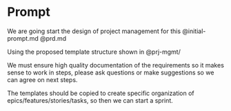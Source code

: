 # Prompt

We are going start the design of project management for this @initial-prompt.md @prd.md 

Using the proposed template structure shown in 
@prj-mgmt/ 

We must ensure high quality documentation of the requirements so it makes sense to work in steps, please ask questions or make suggestions so we can agree on next steps.

The templates should be copied to create specific organization of epics/features/stories/tasks, so then we can start a sprint.
